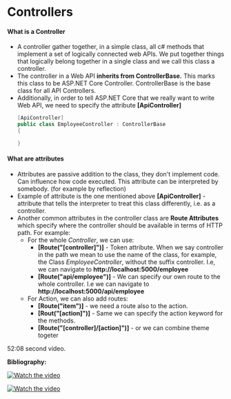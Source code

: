 # Controllers

#### What is a Controller

- A controller gather together, in a simple class, all c# methods that implement a set of logically connected web  APIs. We put together things that logically belong together in a single class and we call this class a controller.
- The controller in a Web API **inherits from ControllerBase.** This marks this class to be ASP.NET Core Controller. ControllerBase is the base class for all API Controllers.
- Additionally, in order to tell ASP.NET Core that we really want to write Web API, we need to specify the attribute **[ApiController]**
  ```c#
  [ApiController]
  public class EmployeeController : ControllerBase
  {

  }
  ```
#### What are attributes

- Attributes are passive addition to the class, they don't implement code. Can influence how code executed. This attribute can be interpreted by  somebody. (for example by reflection)
- Example of attribute is the one mentioned above **[ApiController]** - attribute that tells the interpreter to treat this class differently, i.e. as a controller.
- Another common attributes in the controller class are **Route Attributes** which specify where the controller should be available in terms of HTTP path. For example:
  - For the whole *Controller*, we can use:
    - **[Route("[controller]")]** - Token attribute.  When we say controller in the path we mean to use the name of the class, for example, the Class *EmployeeController*, without the suffix controller. I.e, we can navigate to **http://localhost:5000/employee**
    - **[Route("api/employee")]** - We can specify our own route to the whole controller. I.e we can navigate to **http://localhost:5000/api/employee**  
  - For Action, we can also add routes:
    - **[Route("item")]** - we need a route also to the action. 
    - **[Rout("[action]")]**  - Same we can specify the action keyword for the methods. 
    - **[Route("[controller]/[action]")]** - or we can combine theme togeter
 
52:08 second video.

**Bibliography:**


[![Watch the video](https://i.ytimg.com/vi/-O0UYM0ZIIc/hqdefault.jpg?sqp=-oaymwEbCKgBEF5IVfKriqkDDggBFQAAiEIYAXABwAEG&rs=AOn4CLDbNRYNMEmt4sGKqGGZJGzFsrrmNQ)](https://www.youtube.com/watch?v=-O0UYM0ZIIc&list=PL6n9fhu94yhVkdrusLaQsfERmL_Jh4XmU&index=20&pp=iAQB)

[![Watch the video](https://i.ytimg.com/vi/SpXNoqPJDwU/hqdefault.jpg?sqp=-oaymwEbCKgBEF5IVfKriqkDDggBFQAAiEIYAXABwAEG&rs=AOn4CLAnVeJkF4Vor0M6vFNAKMGSiPBG6Q)](https://www.youtube.com/watch?v=SpXNoqPJDwU&list=PLhGL9p3BWHwtV_hn6H_uZ4vrFE3F7mY8a&index=2&t=2725s&pp=iAQB)
